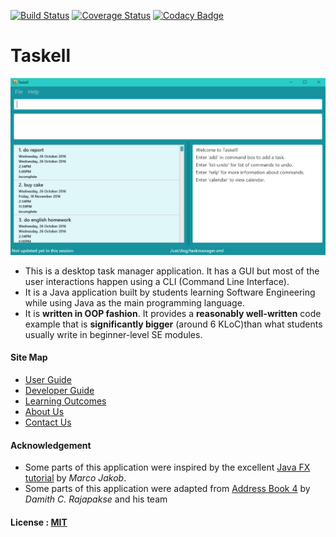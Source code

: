 [![Build Status](https://travis-ci.org/CS2103AUG2016-W15-C3/main.svg?branch=master)](https://travis-ci.org/CS2103AUG2016-W15-C3/main)
[![Coverage Status](https://coveralls.io/repos/github/CS2103AUG2016-W15-C3/main/badge.svg?branch=master)](https://coveralls.io/github/CS2103AUG2016-W15-C3/main?branch=master)
[![Codacy Badge](https://api.codacy.com/project/badge/Grade/c82c9523e1474a039d2e30e6d34a2da0)](https://www.codacy.com/app/marcusngwj/main?utm_source=github.com&amp;utm_medium=referral&amp;utm_content=CS2103AUG2016-W15-C3/main&amp;utm_campaign=Badge_Grade)

# Taskell

<img src="docs/images/taskell_main_screenshot.PNG" width="600"><br>

* This is a desktop task manager application. It has a GUI but most of the user interactions happen using 
  a CLI (Command Line Interface).
* It is a Java application built by students learning Software Engineering while using Java as 
  the main programming language. 
* It is **written in OOP fashion**. It provides a **reasonably well-written** code example that is 
  **significantly bigger** (around 6 KLoC)than what students usually write in beginner-level SE modules. 

  
#### Site Map
* [User Guide](docs/UserGuide.md) 
* [Developer Guide](docs/DeveloperGuide.md) 
* [Learning Outcomes](docs/LearningOutcomes.md) 
* [About Us](docs/AboutUs.md)
* [Contact Us](docs/ContactUs.md)


#### Acknowledgement

* Some parts of this application were inspired by the excellent 
  [Java FX tutorial](http://code.makery.ch/library/javafx-8-tutorial/) by *Marco Jakob*. 
* Some parts of this application were adapted from [Address Book 4](https://github.com/nus-cs2103-AY1617S1/addressbook-level4) by *Damith C. Rajapakse* and his team


#### License : [MIT](LICENSE)
